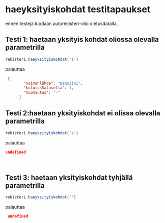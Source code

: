# haeyksityiskohdat testitapaukset

ennen testejä luodaan autorekisteri-olio oletusdatalla.

## Testi 1: haetaan yksityis kohdat oliossa olevalla parametrilla

```js
rekisteri.haeyksityiskohdat('1')

```

palauttaa 
```json
 {
        "voimanlähde": "Bensiini",
        "kulutusSatasella": 1,
        "huomautus": "-"
      }
```

## Testi 2:haetaan yksityiskohdat ei olissa olevalla parametrilla
```js
rekisteri.haeyksityiskohdat('a')

```

palauttaa 
```json
undefined
       
    
```

## Testi 3: haetaan yksityiskohdat tyhjällä parametrilla

```js
rekisteri.haeyksityiskohdat('')

```

palauttaa 
```json
 undefined
```

